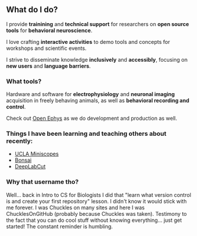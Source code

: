 ## What do I do?
I provide **trainining** and **technical support** for researchers on **open source tools** for **behavioral neuroscience**.

I love crafting **interactive activities** to demo tools and concepts for workshops and scientific events.

I strive to disseminate knowledge **inclusively** and **accessibly**, focusing on **new users** and **language barriers**.

### What tools?
Hardware and software for **electrophysiology** and **neuronal imaging** acquisition in freely behaving animals, as well as **behavioral recording and control**.

Check out [Open Ephys](https://open-ephys.org) as we do development and production as well.

### Things I have been learning and teaching others about recently:
- [UCLA Miniscopes](http://miniscope.org/)
- [Bonsai](https://bonsai-rx.org/)
- [DeepLabCut](https://deeplabcut.github.io/DeepLabCut/README.html)

### Why that username tho?
Well... back in Intro to CS for Biologists I did that "learn what version control is and create your first repository" lesson. I didn't know it would stick with me forever. I was Chuckles on many sites and here I was ChucklesOnGitHub (probably because Chuckles was taken). Testimony to the fact that you can do cool stuff without knowing everything... just get started! The constant reminder is humbling.

<!--
**ChucklesOnGitHub/ChucklesOnGitHub** is a ✨ _special_ ✨ repository because its `README.md` (this file) appears on your GitHub profile.

Here are some ideas to get you started:

- 🔭 I’m currently working on ...
- 🌱 I’m currently learning ...
- 👯 I’m looking to collaborate on ...
- 🤔 I’m looking for help with ...
- 💬 Ask me about ...
- 📫 How to reach me: ...
- 😄 Pronouns: ...
- ⚡ Fun fact: ...
-->

